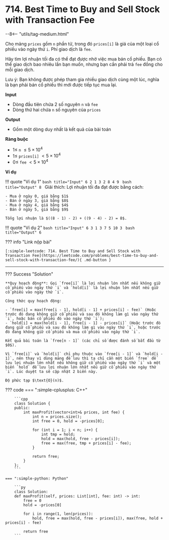 # 714. Best Time to Buy and Sell Stock with Transaction Fee

--8<-- "utils/tag-medium.html"

Cho mảng `prices` gồm `n` phần tử, trong đó `prices[i]` là giá của một loại cổ phiếu vào ngày thứ `i`. Phí giao dịch là `fee`.

Hãy tìm lợi nhuận tối đa có thể đạt được nhờ việc mua bán cổ phiếu. Bạn có thể giao dịch bao nhiêu lần bạn muốn, nhưng bạn cần phải trả `fee` đồng cho mỗi giao dịch.

Lưu ý: Bạn không được phép tham gia nhiều giao dịch cùng một lúc, nghĩa là bạn phải bán cổ phiếu thì mới được tiếp tục mua lại.

**Input**

- Dòng đầu tiên chứa 2 số nguyên `n` và `fee`
- Dòng thứ hai chứa `n` số nguyên của `prices`

**Output**

- Gồm một dòng duy nhất là kết quả của bài toán

**Ràng buộc**

- $1 \leq$ `n` $\leq 5 \times 10^4$
- $1 \leq$ `prices[i]` $< 5 \times 10^4$
- $0 \leq$  `fee` $< 5 \times 10^4$

**Ví dụ**

!!! quote "Ví dụ 1"
    ```bash title="Input"
    6 2
    1 3 2 8 4 9
    ```
    ```bash title="Output"
    8
    ```
    Giải thích: Lợi nhuận tối đa đạt được bằng cách:

    - Mua ở ngày 0, giá bằng $1$
    - Bán ở ngày 3, giá bằng $8$
    - Mua ở ngày 4, giá bằng $4$
    - Bán ở ngày 5, giá bằng $9$

    Tổng lợi nhuận là $((8 - 1) - 2) + ((9 - 4) - 2) = 8$.

!!! quote "Ví dụ 2"
    ```bash title="Input"
    6 3
    1 3 7 5 10 3
    ```
    ```bash title="Output"
    6
    ```

??? info "Link nộp bài"

    [:simple-leetcode: 714. Best Time to Buy and Sell Stock with Transaction Fee](https://leetcode.com/problems/best-time-to-buy-and-sell-stock-with-transaction-fee/){ .md-button }

---

??? Success "Solution"

    **Quy hoạch động**: Gọi `free[i]` là lợi nhuận lớn nhất nếu không giữ cổ phiếu vào ngày thứ `i` và `hold[i]` là lợi nhuận lớn nhất nếu giữ cổ phiếu vào ngày thứ `i`.

    Công thức quy hoạch động:

    - `free[i] = max(free[i - 1], hold[i - 1] + prices[i] - fee)` (Hoặc trước đó đang không giữ cổ phiếu và sau đó không làm gì vào ngày thứ `i`, hoặc bán cổ phiếu đó vào ngày thứ `i`);
    - `hold[i] = max(hold[i - 1], free[i - 1] - prices[i]` (Hoặc trước đó đang giữ cổ phiếu và sau đó không làm gì vào ngày thứ `i`, hoặc trước đó đang không giữ cổ phiếu và mua cổ phiếu vào ngày thứ `i`.

    Kết quả bài toán là `free[n - 1]` (các chỉ số được đánh số bắt đầu từ $0$).

    Vì `free[i]` và `hold[i]` chỉ phụ thuộc vào `free[i - 1]` và `hold[i - 1]`, nên thay vì dùng mảng để lưu thì ta chỉ cần một biến `free` để lưu lợi nhuận lớn nhất nếu không giữ cổ phiếu vào ngày thứ `i` và một biến `hold` để lưu lợi nhuận lớn nhất nếu giữ cổ phiếu vào ngày thứ `i`. Lúc duyệt ta sẽ cập nhật 2 biến này.

    Độ phức tạp $\text{O}(n)$.

??? code
    === ":simple-cplusplus: C++"

        ```cpp
        class Solution {
        public:
            int maxProfit(vector<int>& prices, int fee) {
                int n = prices.size();
                int free = 0, hold = -prices[0];
                
                for (int i = 1; i < n; i++) {
                    int tmp = hold;
                    hold = max(hold, free - prices[i]);
                    free = max(free, tmp + prices[i] - fee);
                }
                
                return free;
            }
        };
        ```

    === ":simple-python: Python"

        ```py
        class Solution:
        def maxProfit(self, prices: List[int], fee: int) -> int:
            free = 0
            hold = -prices[0]

            for i in range(1, len(prices)):
                hold, free = max(hold, free - prices[i]), max(free, hold + prices[i] - fee)

            return free
        ```
